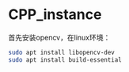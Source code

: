 # CPP_instance

首先安装opencv，在linux环境：
```bash
sudo apt install libopencv-dev
sudo apt install build-essential
```
